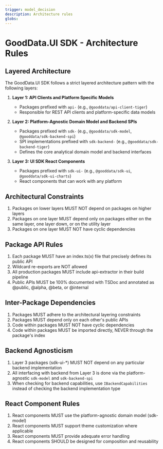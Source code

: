 ```yaml
---
trigger: model_decision
description: Architecture rules
globs:
---
```


# GoodData.UI SDK - Architecture Rules

## Layered Architecture

The GoodData.UI SDK follows a strict layered architecture pattern with the following layers:

1. **Layer 1: API Clients and Platform Specific Models**

    - Packages prefixed with `api-` (e.g., `@gooddata/api-client-tiger`)
    - Responsible for REST API clients and platform-specific data models

2. **Layer 2: Platform-Agnostic Domain Model and Backend SPIs**

    - Packages prefixed with `sdk-` (e.g., `@gooddata/sdk-model`, `@gooddata/sdk-backend-spi`)
    - SPI implementations prefixed with `sdk-backend-` (e.g., `@gooddata/sdk-backend-tiger`)
    - Defines the core analytical domain model and backend interfaces

3. **Layer 3: UI SDK React Components**
    - Packages prefixed with `sdk-ui-` (e.g., `@gooddata/sdk-ui`, `@gooddata/sdk-ui-charts`)
    - React components that can work with any platform

## Architectural Constraints

1. Packages on lower layers MUST NOT depend on packages on higher layers
2. Packages on one layer MUST depend only on packages either on the same layer, one layer down, or on the utility layer
3. Packages on one layer MUST NOT have cyclic dependencies

## Package API Rules

1. Each package MUST have an index.ts(x) file that precisely defines its public API
2. Wildcard re-exports are NOT allowed
3. All production packages MUST include api-extractor in their build pipeline
4. Public APIs MUST be 100% documented with TSDoc and annotated as @public, @alpha, @beta, or @internal

## Inter-Package Dependencies

1. Packages MUST adhere to the architectural layering constraints
2. Packages MUST depend only on each other's public APIs
3. Code within packages MUST NOT have cyclic dependencies
4. Code within packages MUST be imported directly, NEVER through the package's index

## Backend Agnosticism

1. Layer 3 packages (sdk-ui-\*) MUST NOT depend on any particular backend implementation
2. All interfacing with backend from Layer 3 is done via the platform-agnostic `sdk-model` and `sdk-backend-spi`
3. When checking for backend capabilities, use `IBackendCapabilities` instead of checking the backend implementation type

## React Component Rules

1. React components MUST use the platform-agnostic domain model (sdk-model)
2. React components MUST support theme customization where applicable
3. React components MUST provide adequate error handling
4. React components SHOULD be designed for composition and reusability
